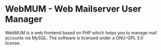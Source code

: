 WebMUM - Web Mailserver User Manager
======

WebMUM is a web frontend based on PHP which helps you to manage mail accounts via MySQL. The software is licensed under a GNU-GPL 3.0 license.
